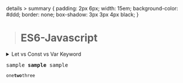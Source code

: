 details > summary {
  padding: 2px 6px;
  width: 15em;
  background-color: #ddd;
  border: none;
  box-shadow: 3px 3px 4px black;
}

>	# ES6-Javascript


<details>
**<summary>Let vs Const vs Var Keyword</summary>**


</details>

<pre>
sample <b>sample</b> sample
</pre>

`one`**`two`**`three`








